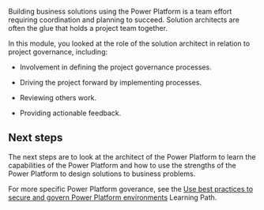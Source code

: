 Building business solutions using the Power Platform is a team effort requiring coordination and planning to succeed. Solution architects are often the glue that holds a project team together.

In this module, you looked at the role of the solution architect in relation to project governance, including:

- Involvement in defining the project governance processes.

- Driving the project forward by implementing processes.

- Reviewing others work.

- Providing actionable feedback.

## Next steps

The next steps are to look at the architect of the Power Platform to learn the capabilities of the Power Platform and how to use the strengths of the Power Platform to design solutions to business problems.

For more specific Power Platform goverance, see the [Use best practices to secure and govern Power Platform environments](https://docs.microsoft.com/learn/paths/best-practices-environments/?azure-portal=true) Learning Path.
